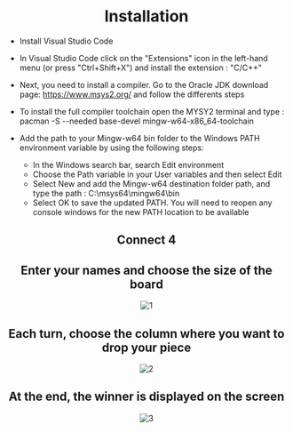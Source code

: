 <div align="center">
  
# Installation
  
</div>
  
 - Install Visual Studio Code 
 - In Visual Studio Code click on the "Extensions" icon in the left-hand menu (or press "Ctrl+Shift+X") and install the extension : "C/C++"
 - Next, you need to install a compiler. Go to the Oracle JDK download page: https://www.msys2.org/ 
   and follow the differents steps 
 - To install the full compiler toolchain open the MYSY2 terminal and type : pacman -S --needed base-devel mingw-w64-x86_64-toolchain
 
 - Add the path to your Mingw-w64 bin folder to the Windows PATH environment variable by using the following steps:
     - In the Windows search bar, search Edit environment
     - Choose the Path variable in your User variables and then select Edit
     - Select New and add the Mingw-w64 destination folder path, and type the path : C:\msys64\mingw64\bin 
     - Select OK to save the updated PATH. You will need to reopen any console windows for the new PATH location to be available

<div align="center">


<div align="center">

## Connect 4


## Enter your names and choose the size of the board
  
![1](https://user-images.githubusercontent.com/120946916/234127981-d11ceed4-ff64-4b57-a73b-62f31858c20c.png)

## Each turn, choose the column where you want to drop your piece

![2](https://user-images.githubusercontent.com/120946916/234127989-585e598a-b3a2-422b-b189-86d0bd7d4b8b.png)

## At the end, the winner is displayed on the screen

![3](https://user-images.githubusercontent.com/120946916/234128001-77671b94-05f5-4a1b-87ce-5d19c9a6e148.png)

</div>
